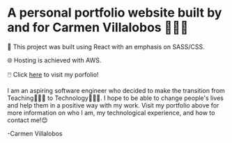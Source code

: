 # A personal portfolio website built by and for Carmen Villalobos 👩🏻‍💻

🔧 This project was built using React with an emphasis on SASS/CSS.

🌐 Hosting is achieved with AWS.

🖱️ Click <a href="https://main.d2czx6etbxeuzg.amplifyapp.com/](https://carmenvillalobosportfolio.netlify.app">here</a> to visit my porfolio!

I am an aspiring software engineer who decided to make the transition from Teaching👩🏻‍🏫 to Technology👩🏻‍💻. I hope to be able to change people's lives and help them in a positive way with my work. Visit my portfolio above for more information on who I am, my technological experience, and how to contact me!😊

-Carmen Villalobos

